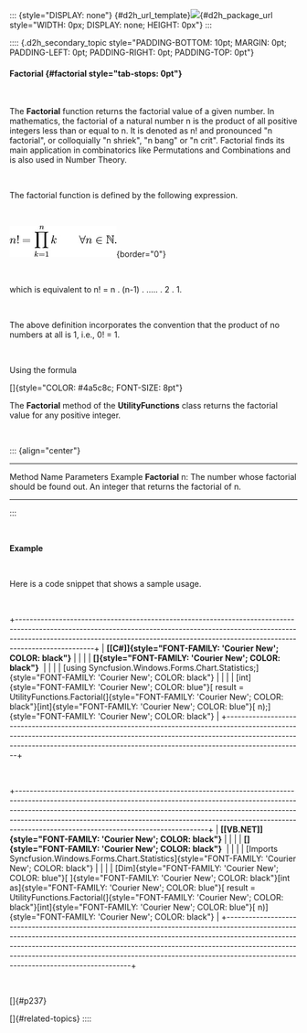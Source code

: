 ::: {style="DISPLAY: none"}
[](ms-xhelp:///?Id=d2h_url_template){#d2h_url_template}![](!package_url!){#d2h_package_url style="WIDTH: 0px; DISPLAY: none; HEIGHT: 0px"}
:::

:::: {.d2h_secondary_topic style="PADDING-BOTTOM: 10pt; MARGIN: 0pt; PADDING-LEFT: 0pt; PADDING-RIGHT: 0pt; PADDING-TOP: 0pt"}
#### Factorial {#factorial style="tab-stops: 0pt"}

 

The **Factorial** function returns the factorial value of a given number. In mathematics, the factorial of a natural number n is the product of all positive integers less than or equal to n. It is denoted as n! and pronounced \"n factorial\", or colloquially \"n shriek\", \"n bang\" or \"n crit\". Factorial finds its main application in combinatorics like Permutations and Combinations and is also used in Number Theory.

 

The factorial function is defined by the following expression.

 

![](ImagesExt/image84_358.jpg){border="0"}

 

which is equivalent to n! = n . (n-1) . \..... . 2 . 1.

 

The above definition incorporates the convention that the product of no numbers at all is 1, i.e., 0! = 1.

 

Using the formula

[]{style="COLOR: #4a5c8c; FONT-SIZE: 8pt"} 

The **Factorial** method of the **UtilityFunctions** class returns the factorial value for any positive integer.

 

::: {align="center"}
  --------------- ---------------------------------------------------- ---------------------------------------------
  Method Name     Parameters                                           Example
  **Factorial**   n: The number whose factorial should be found out.   An integer that returns the factorial of n.
  --------------- ---------------------------------------------------- ---------------------------------------------
:::

 

**Example**

 

Here is a code snippet that shows a sample usage.

 

+---------------------------------------------------------------------------------------------------------------------------------------------------------------------------------------------------------------------------------------------------------------+
| **[\[C#\]]{style="FONT-FAMILY: 'Courier New'; COLOR: black"}**                                                                                                                                                                                                |
|                                                                                                                                                                                                                                                               |
| **[]{style="FONT-FAMILY: 'Courier New'; COLOR: black"}**                                                                                                                                                                                                      |
|                                                                                                                                                                                                                                                               |
| [using Syncfusion.Windows.Forms.Chart.Statistics;]{style="FONT-FAMILY: 'Courier New'; COLOR: black"}                                                                                                                                                          |
|                                                                                                                                                                                                                                                               |
| [int]{style="FONT-FAMILY: 'Courier New'; COLOR: blue"}[ result = UtilityFunctions.Factorial(]{style="FONT-FAMILY: 'Courier New'; COLOR: black"}[int]{style="FONT-FAMILY: 'Courier New'; COLOR: blue"}[ n);]{style="FONT-FAMILY: 'Courier New'; COLOR: black"} |
+---------------------------------------------------------------------------------------------------------------------------------------------------------------------------------------------------------------------------------------------------------------+

 

+----------------------------------------------------------------------------------------------------------------------------------------------------------------------------------------------------------------------------------------------------------------------------------------------------------------------------------------------------------------------------+
| **[\[VB.NET\]]{style="FONT-FAMILY: 'Courier New'; COLOR: black"}**                                                                                                                                                                                                                                                                                                         |
|                                                                                                                                                                                                                                                                                                                                                                            |
| **[]{style="FONT-FAMILY: 'Courier New'; COLOR: black"}**                                                                                                                                                                                                                                                                                                                   |
|                                                                                                                                                                                                                                                                                                                                                                            |
| [Imports Syncfusion.Windows.Forms.Chart.Statistics]{style="FONT-FAMILY: 'Courier New'; COLOR: black"}                                                                                                                                                                                                                                                                      |
|                                                                                                                                                                                                                                                                                                                                                                            |
| [Dim]{style="FONT-FAMILY: 'Courier New'; COLOR: blue"}[ ]{style="FONT-FAMILY: 'Courier New'; COLOR: black"}[int as]{style="FONT-FAMILY: 'Courier New'; COLOR: blue"}[ result = UtilityFunctions.Factorial(]{style="FONT-FAMILY: 'Courier New'; COLOR: black"}[int]{style="FONT-FAMILY: 'Courier New'; COLOR: blue"}[ n)]{style="FONT-FAMILY: 'Courier New'; COLOR: black"} |
+----------------------------------------------------------------------------------------------------------------------------------------------------------------------------------------------------------------------------------------------------------------------------------------------------------------------------------------------------------------------------+

 

[]{#p237} 

[]{#related-topics}
::::
